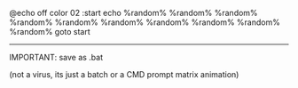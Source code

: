 @echo off
color 02
:start
echo %random% %random% %random% %random% %random% %random% %random% %random% %random% %random%
goto start

-------------------------------------------------------------------------------------------------------------------------------------------------------------------------

IMPORTANT: save as .bat 

(not a virus, its just a batch or a CMD prompt matrix animation)
